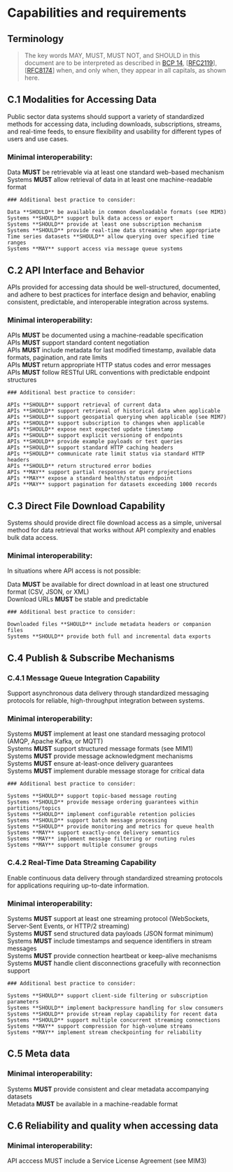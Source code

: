 <!--
# SPDX-License-Identifier: CC0-1.0
# SPDX-FileCopyrightText: Authors
-->

# Capabilities and requirements

## Terminology

> The key words MAY, MUST, MUST NOT, and SHOULD in this document are to be interpreted as described in [BCP 14](https://www.rfc-editor.org/info/bcp14), [[RFC2119](https://www.rfc-editor.org/rfc/rfc2119)], [[RFC8174](https://www.rfc-editor.org/rfc/rfc8174)] when, and only when, they appear in all capitals, as shown here. 

## C.1 Modalities for Accessing Data

Public sector data systems should support a variety of standardized methods for accessing data, including downloads, subscriptions, streams, and real-time feeds, to ensure flexibility and usability for different types of users and use cases.

### Minimal interoperability:

Data **MUST** be retrievable via at least one standard web-based mechanism  
Systems **MUST** allow retrieval of data in at least one machine-readable format  

```
### Additional best practice to consider: 

Data **SHOULD** be available in common downloadable formats (see MIM3)
Systems **SHOULD** support bulk data access or export  
Systems **SHOULD** provide at least one subscription mechanism  
Systems **SHOULD** provide real-time data streaming when appropriate  
Time series datasets **SHOULD** allow querying over specified time ranges  
Systems **MAY** support access via message queue systems  
```

## C.2 API Interface and Behavior

APIs provided for accessing data should be well-structured, documented, and adhere to best practices for interface design and behavior, enabling consistent, predictable, and interoperable integration across systems.

### Minimal interoperability:

APIs **MUST** be documented using a machine-readable specification  
APIs **MUST** support standard content negotiation  
APIs **MUST** include metadata for last modified timestamp, available data formats, pagination, and rate limits  
APIs **MUST** return appropriate HTTP status codes and error messages  
APIs **MUST** follow RESTful URL conventions with predictable endpoint structures

```
### Additional best practice to consider: 

APIs **SHOULD** support retrieval of current data  
APIs **SHOULD** support retrieval of historical data when applicable  
APIs **SHOULD** support geospatial querying when applicable (see MIM7)  
APIs **SHOULD** support subscription to changes when applicable  
APIs **SHOULD** expose next expected update timestamp  
APIs **SHOULD** support explicit versioning of endpoints  
APIs **SHOULD** provide example payloads or test queries  
APIs **SHOULD** support standard HTTP caching headers  
APIs **SHOULD** communicate rate limit status via standard HTTP headers  
APIs **SHOULD** return structured error bodies  
APIs **MAY** support partial responses or query projections  
APIs **MAY** expose a standard health/status endpoint  
APIs **MAY** support pagination for datasets exceeding 1000 records
```

## C.3 Direct File Download Capability

Systems should provide direct file download access as a simple, universal method for data retrieval that works without API complexity and enables bulk data access.

### Minimal interoperability:

In situations where API access is not possible:

Data **MUST** be available for direct download in at least one structured format (CSV, JSON, or XML)  
Download URLs **MUST** be stable and predictable  

```
### Additional best practice to consider: 

Downloaded files **SHOULD** include metadata headers or companion files  
Systems **SHOULD** provide both full and incremental data exports
```

## C.4 Publish & Subscribe Mechanisms

### C.4.1 Message Queue Integration Capability

Support asynchronous data delivery through standardized messaging protocols for reliable, high-throughput integration between systems.

### Minimal interoperability:

Systems **MUST** implement at least one standard messaging protocol (AMQP, Apache Kafka, or MQTT)  
Systems **MUST** support structured message formats (see MIM1)  
Systems **MUST** provide message acknowledgment mechanisms  
Systems **MUST** ensure at-least-once delivery guarantees  
Systems **MUST** implement durable message storage for critical data  

```
### Additional best practice to consider:  

Systems **SHOULD** support topic-based message routing  
Systems **SHOULD** provide message ordering guarantees within partitions/topics  
Systems **SHOULD** implement configurable retention policies  
Systems **SHOULD** support batch message processing  
Systems **SHOULD** provide monitoring and metrics for queue health  
Systems **MAY** support exactly-once delivery semantics  
Systems **MAY** implement message filtering or routing rules  
Systems **MAY** support multiple consumer groups  
```

### C.4.2 Real-Time Data Streaming Capability

Enable continuous data delivery through standardized streaming protocols for applications requiring up-to-date information.

### Minimal interoperability:

Systems **MUST** support at least one streaming protocol (WebSockets, Server-Sent Events, or HTTP/2 streaming)  
Systems **MUST** send structured data payloads (JSON format minimum)  
Systems **MUST** include timestamps and sequence identifiers in stream messages  
Systems **MUST** provide connection heartbeat or keep-alive mechanisms  
Systems **MUST** handle client disconnections gracefully with reconnection support  

```
### Additional best practice to consider: 

Systems **SHOULD** support client-side filtering or subscription parameters  
Systems **SHOULD** implement backpressure handling for slow consumers  
Systems **SHOULD** provide stream replay capability for recent data  
Systems **SHOULD** support multiple concurrent streaming connections  
Systems **MAY** support compression for high-volume streams  
Systems **MAY** implement stream checkpointing for reliability
```

## C.5 Meta data 

### Minimal interoperability:

Systems **MUST** provide consistent and clear metadata accompanying datasets  
Metadata **MUST** be available in a machine-readable format  

## C.6 Reliability and quality when accessing data

### Minimal interoperability:

API acccess MUST include a Service License Agreement (see MIM3)

